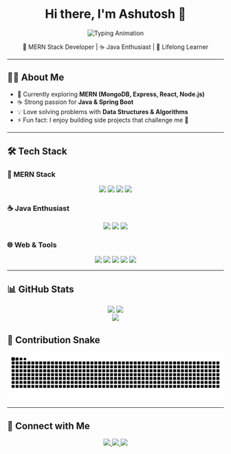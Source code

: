 <!-- Header -->
 <div align="center">
  <h1>Hi there, I'm Ashutosh 👋</h1>
  <img src="https://readme-typing-svg.herokuapp.com?font=Fira+Code&size=22&pause=1500&color=00C2FF&center=true&vCenter=true&width=500&lines=MERN+Full+Stack+Developer;Generative+AI+%26+AI+Agents+Enthusiast;Java+%26+Spring+Boot+Enthusiast;Passionate+About+DSA+%26+Web+Dev;Always+Learning+New+Things" alt="Typing Animation" />
</div>

<p align="center">
  🚀 MERN Stack Developer | ☕ Java Enthusiast | 🌱 Lifelong Learner
</p>





---

## 🙋‍♂️ About Me
- 🌱 Currently exploring **MERN (MongoDB, Express, React, Node.js)**
- ☕ Strong passion for **Java & Spring Boot**
- 💡 Love solving problems with **Data Structures & Algorithms**
- ⚡ Fun fact: I enjoy building side projects that challenge me 🚀
<!-- 📫 Reach me at: [LinkedIn](https://www.linkedin.com/in/yourprofile) | [Portfolio](https://yourportfolio.com)-->


---

## 🛠️ Tech Stack

### 🚀 MERN Stack
<p align="center">
  <img src="https://cdn.jsdelivr.net/gh/devicons/devicon/icons/mongodb/mongodb-original.svg" width="50px"/>
  <img src="https://cdn.jsdelivr.net/gh/devicons/devicon/icons/express/express-original.svg" width="50px"/>
  <img src="https://cdn.jsdelivr.net/gh/devicons/devicon/icons/react/react-original.svg" width="50px"/>
  <img src="https://cdn.jsdelivr.net/gh/devicons/devicon/icons/nodejs/nodejs-original.svg" width="50px"/>
</p>

### ☕ Java Enthusiast
<p align="center">
  <img src="https://cdn.jsdelivr.net/gh/devicons/devicon/icons/java/java-original.svg" width="50px"/>
  <img src="https://cdn.jsdelivr.net/gh/devicons/devicon/icons/spring/spring-original.svg" width="50px"/>
  <img src="https://cdn.jsdelivr.net/gh/devicons/devicon/icons/mysql/mysql-original.svg" width="50px"/>
</p>

### 🌐 Web & Tools
<p align="center">
  <img src="https://cdn.jsdelivr.net/gh/devicons/devicon/icons/javascript/javascript-original.svg" width="50px"/>
  <img src="https://cdn.jsdelivr.net/gh/devicons/devicon/icons/html5/html5-original.svg" width="50px"/>
  <img src="https://cdn.jsdelivr.net/gh/devicons/devicon/icons/css3/css3-original.svg" width="50px"/>
  <img src="https://cdn.jsdelivr.net/gh/devicons/devicon/icons/git/git-original.svg" width="50px"/>
  <img src="https://cdn.jsdelivr.net/gh/devicons/devicon/icons/github/github-original.svg" width="50px"/>
</p>

---

## 📊 GitHub Stats

<div align="center">

  <!-- GitHub Stats -->
  <img src="https://github-readme-stats.vercel.app/api?username=Ashutosh4525&show_icons=true&theme=radical&hide_border=true&bg_color=0D1117&title_color=00C2FF&icon_color=79ff97" height="180px"/>

  <!-- Streak Stats -->
  <img src="https://streak-stats.demolab.com?user=Ashutosh4525&theme=radical&hide_border=true&background=0D1117&ring=00C2FF&fire=FF4500&currStreakLabel=FFFFFF" height="180px"/>

</div>

<div align="center">
  
  <!-- Top Languages -->
  <img src="https://github-readme-stats.vercel.app/api/top-langs/?username=Ashutosh4525&layout=compact&theme=radical&hide_border=true&bg_color=0D1117&title_color=00C2FF" height="160px"/>

</div>


<!--<div align="center">
  <img src="https://github-readme-stats.vercel.app/api?username=Ashutosh4525&show_icons=true&theme=tokyonight" height="160"/>
  <img src="https://github-readme-streak-stats.herokuapp.com/?user=Ashutosh4525&theme=tokyonight" height="160"/>
</div>

<div align="center">
  <img src="https://github-readme-stats.vercel.app/api/top-langs/?username=Ashutosh4525&layout=compact&theme=tokyonight" height="160"/>
</div>

---

## 🚀 Projects
- [🌐 MERN Blog App](https://github.com/Ashutosh4525/mern-blog)
- [📦 To-Do App (React + Node.js)](https://github.com/Ashutosh4525/todo-app)
- [☕ Spring Boot REST API](https://github.com/Ashutosh4525/springboot-api)
- [💻 DSA Playground](https://github.com/Ashutosh4525/dsa-practice)

---

## ✨ Fun Extras
- 🎯 Random Dev Quote  
  ![](https://quotes-github-readme.vercel.app/api?type=horizontal&theme=tokyonight)


- 🐍 Contribution Snake  
  ![snake gif](https://github.com/Ashutosh4525/Ashutosh4525/blob/output/github-contribution-grid-snake.gif)
-->

  ## 🐍 Contribution Snake
<div align="center">
  <img src="https://raw.githubusercontent.com/Ashutosh4525/Ashutosh4525/output/snake.svg" alt="Snake animation"/>
</div>

---

## 🔗 Connect with Me
<p align="center">
  <a href="https://www.linkedin.com/in/yourprofile">
    <img src="https://img.shields.io/badge/LinkedIn-%230077B5.svg?&style=for-the-badge&logo=linkedin&logoColor=white" />
  </a>
  <a href="mailto:youremail@example.com">
    <img src="https://img.shields.io/badge/Gmail-D14836?style=for-the-badge&logo=gmail&logoColor=white" />
  </a>
  <a href="https://github.com/Ashutosh4525">
    <img src="https://img.shields.io/badge/GitHub-100000?style=for-the-badge&logo=github&logoColor=white" />
  </a>
</p>

<!--
**Ashutosh4525/Ashutosh4525** is a ✨ _special_ ✨ repository because its `README.md` (this file) appears on your GitHub profile.

Here are some ideas to get you started:

- 🔭 I’m currently working on ...
- 🌱 I’m currently learning ...
- 👯 I’m looking to collaborate on ...
- 🤔 I’m looking for help with ...
- 💬 Ask me about ...
- 📫 How to reach me: ...
- 😄 Pronouns: ...
- ⚡ Fun fact: ...
-->
